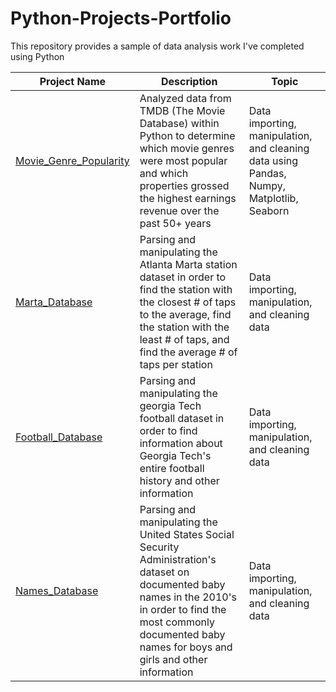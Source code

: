 # Python-Projects-Portfolio
This repository provides a sample of data analysis work I've completed using Python 

| Project Name  | Description | Topic |
| ------------- | ------------- | ------------- |
| [Movie_Genre_Popularity](https://github.com/TristenS27/Python-Projects-Portfolio/blob/main/Movie_Genre_Popularity/Movie_Genre_Popularity.ipynb)  | Analyzed data from TMDB (The Movie Database) within Python to determine which movie genres were most popular and which properties grossed the highest earnings revenue over the past 50+ years | Data importing, manipulation, and cleaning data using Pandas, Numpy, Matplotlib, Seaborn |
| [Marta_Database](https://github.com/TristenS27/Python-Projects-Portfolio/tree/main/Marta_Database) | Parsing and manipulating the Atlanta Marta station dataset in order to find the station with the closest # of taps to the average, find the station with the least # of taps, and find the average # of taps per station | Data importing, manipulation, and cleaning data |
| [Football_Database](https://github.com/TristenS27/Python-Projects-Portfolio/tree/main/Football_Database) | Parsing and manipulating the georgia Tech football dataset in order to find information about Georgia Tech's entire football history and other information | Data importing, manipulation, and cleaning data |
| [Names_Database](https://github.com/TristenS27/Python-Projects-Portfolio/tree/main/Names_Database) | Parsing and manipulating the United States Social Security Administration's dataset on documented baby names in the 2010's in order to find the most commonly documented baby names for boys and girls and other information | Data importing, manipulation, and cleaning data |
